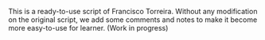 This is a ready-to-use script of Francisco Torreira. Without any modification on the original script, we add some comments and notes to make it become more easy-to-use for learner. (Work in progress)
